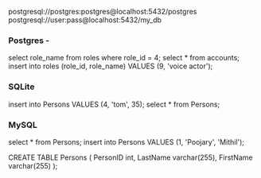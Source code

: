 postgresql://postgres:postgres@localhost:5432/postgres
postgresql://user:pass@localhost:5432/my_db

### Postgres -

select role_name from roles where role_id = 4;
select * from accounts;
insert into roles (role_id, role_name) VALUES (9, 'voice actor');

### SQLite

insert into Persons VALUES (4, 'tom', 35);
select * from Persons;

### MySQL

select * from Persons;
insert into Persons VALUES (1, 'Poojary', 'Mithil');

CREATE TABLE Persons (
    PersonID int,
    LastName varchar(255),
    FirstName varchar(255)
); 
